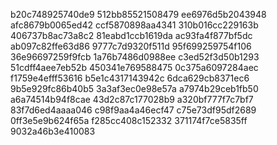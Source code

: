 b20c748925740de9
512bb85521508479
ee6976d5b2043948
afc8679b0065ed42
ccf5870898aa4341
310b016cc229163b
406737b8ac73a8c2
81eabd1ccb1619da
ac93fa4f877bf5dc
ab097c82ffe63d86
9777c7d9320f511d
95f699259754f106
36e96697259f9fcb
1a76b7486d0988ee
c3ed52f3d50b1293
51cdff4aee7eb52b
450341e769588475
0c375a6097284aec
f1759e4efff53616
b5e1c4317143942c
6dca629cb8371ec6
9b5e929fc86b40b5
3a3af3ec0e98e57a
a7974b29ceb1fb50
a6a74514b94f8cae
43d2c87c177028b9
a320bf777f7c7bf7
83f7d6ed4aaaa046
c98f9aa4a46ecf47
c75e73df95df2689
0ff3e5e9b624f65a
f285cc408c152332
371174f7ce5835ff
9032a46b3e410083
